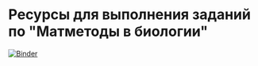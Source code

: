 # Ресурсы для выполнения заданий по "Матметоды в биологии"

[![Binder](https://mybinder.org/badge_logo.svg)](https://mybinder.org/v2/gh/sherdim/mame/HEAD)
